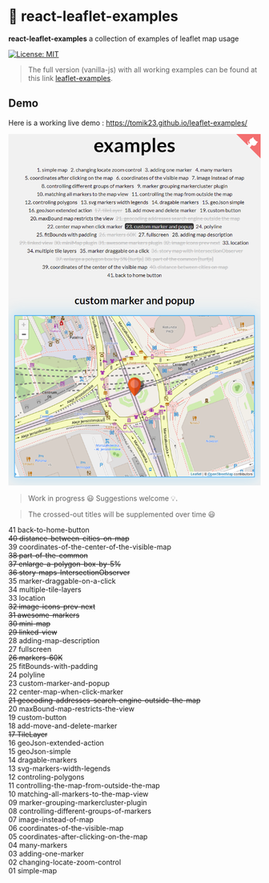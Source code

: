 # :maple_leaf: react-leaflet-examples
**react-leaflet-examples** a collection of examples of leaflet map usage

[![License: MIT](https://img.shields.io/badge/License-MIT-blue.svg)](https://opensource.org/licenses/MIT)

> The full version (vanilla-js) with all working examples can be found at this link [leaflet-examples](https://github.com/tomik23/leaflet-examples).

## Demo
Here is a working live demo : https://tomik23.github.io/leaflet-examples/


<img src="./src/data/leaflet.png">

> Work in progress :smiley: Suggestions welcome :bulb:.

> The crossed-out titles will be supplemented over time :smiley:

41 back-to-home-button  
~~40 distance-between-cities-on-map~~  
39 coordinates-of-the-center-of-the-visible-map  
~~38 part-of-the-common~~  
~~37 enlarge-a-polygon-box-by-5%~~  
~~36 story-maps-IntersectionObserver~~  
35 marker-draggable-on-a-click  
34 multiple-tile-layers  
33 location  
~~32 image-icons-prev-next~~  
~~31 awesome-markers~~  
~~30 mini-map~~  
~~29 linked-view~~  
28 adding-map-description  
27 fullscreen  
~~26 markers-60K~~  
25 fitBounds-with-padding  
24 polyline  
23 custom-marker-and-popup  
22 center-map-when-click-marker  
~~21 geocoding-addresses-search-engine-outside-the-map~~   
20 maxBound-map-restricts-the-view  
19 custom-button  
18 add-move-and-delete-marker  
~~17 TileLayer~~  
16 geoJson-extended-action   
15 geoJson-simple  
14 dragable-markers  
13 svg-markers-width-legends  
12 controling-polygons  
11 controlling-the-map-from-outside-the-map  
10 matching-all-markers-to-the-map-view    
09 marker-grouping-markercluster-plugin  
08 controlling-different-groups-of-markers  
07 image-instead-of-map  
06 coordinates-of-the-visible-map  
05 coordinates-after-clicking-on-the-map  
04 many-markers  
03 adding-one-marker  
02 changing-locate-zoom-control  
01 simple-map  